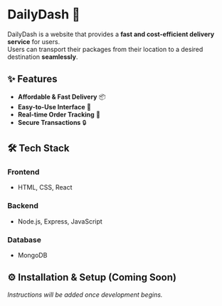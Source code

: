 # DailyDash 🚀  

DailyDash is a website that provides a **fast and cost-efficient delivery service** for users.  
Users can transport their packages from their location to a desired destination **seamlessly**.  

## ✨ Features  
- **Affordable & Fast Delivery** 📦  
- **Easy-to-Use Interface** 🎯  
- **Real-time Order Tracking** 📍  
- **Secure Transactions** 🔒  

## 🛠️ Tech Stack  
### Frontend  
- HTML, CSS, React  
### Backend  
- Node.js, Express, JavaScript  
### Database  
- MongoDB  

## ⚙️ Installation & Setup (Coming Soon)  
*Instructions will be added once development begins.* 
